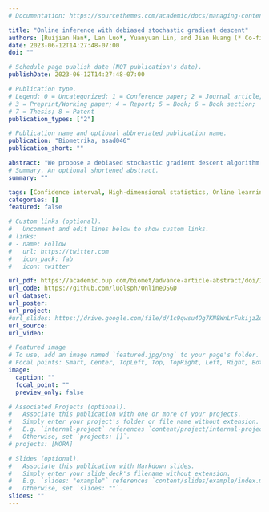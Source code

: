 ```yaml
---
# Documentation: https://sourcethemes.com/academic/docs/managing-content/

title: "Online inference with debiased stochastic gradient descent"
authors: [Ruijian Han*, Lan Luo*, Yuanyuan Lin, and Jian Huang (* Co-first author)]
date: 2023-06-12T14:27:48-07:00
doi: ""

# Schedule page publish date (NOT publication's date).
publishDate: 2023-06-12T14:27:48-07:00

# Publication type.
# Legend: 0 = Uncategorized; 1 = Conference paper; 2 = Journal article;
# 3 = Preprint/Working paper; 4 = Report; 5 = Book; 6 = Book section;
# 7 = Thesis; 8 = Patent
publication_types: ["2"]

# Publication name and optional abbreviated publication name.
publication: "Biometrika, asad046"
publication_short: ""

abstract: "We propose a debiased stochastic gradient descent algorithm for online statistical inference with high-dimensional data. Our approach combines the debiasing technique developed in high-dimensional statistics with the stochastic gradient descent algorithm. It can be used for efficiently constructing confidence intervals in an online fashion. Our proposed algorithm has several appealing aspects: first, as a one-pass algorithm, it reduces the time complexity; in addition, each update step requires only the current data together with the previous estimate, which reduces the space complexity. We establish the asymptotic normality of the proposed estimator under mild conditions on the sparsity level of the parameter and the data distribution. We conduct numerical experiments to demonstrate the proposed debiased stochastic gradient descent algorithm reaches nominal coverage probability. Furthermore, we illustrate our method with a high-dimensional text dataset."
# Summary. An optional shortened abstract.
summary: ""

tags: [Confidence interval, High-dimensional statistics, Online learning, Stochastic gradient descent]
categories: []
featured: false

# Custom links (optional).
#   Uncomment and edit lines below to show custom links.
# links:
# - name: Follow
#   url: https://twitter.com
#   icon_pack: fab
#   icon: twitter

url_pdf: https://academic.oup.com/biomet/advance-article-abstract/doi/10.1093/biomet/asad046/7232226
url_code: https://github.com/luolsph/OnlineDSGD
url_dataset:
url_poster: 
url_project:
#url_slides: https://drive.google.com/file/d/1c9qwsu4Og7KN8WnLrFukijzZoh9Mbd6D/view?usp=sharing
url_source:
url_video:

# Featured image
# To use, add an image named `featured.jpg/png` to your page's folder. 
# Focal points: Smart, Center, TopLeft, Top, TopRight, Left, Right, BottomLeft, Bottom, BottomRight.
image:
  caption: ""
  focal_point: ""
  preview_only: false

# Associated Projects (optional).
#   Associate this publication with one or more of your projects.
#   Simply enter your project's folder or file name without extension.
#   E.g. `internal-project` references `content/project/internal-project/index.md`.
#   Otherwise, set `projects: []`.
# projects: [MORA]

# Slides (optional).
#   Associate this publication with Markdown slides.
#   Simply enter your slide deck's filename without extension.
#   E.g. `slides: "example"` references `content/slides/example/index.md`.
#   Otherwise, set `slides: ""`.
slides: ""
---
```

